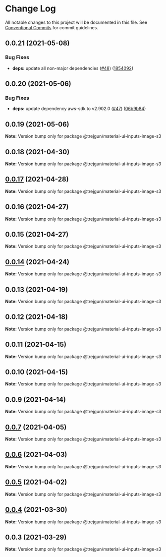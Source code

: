# Change Log

All notable changes to this project will be documented in this file.
See [Conventional Commits](https://conventionalcommits.org) for commit guidelines.

## 0.0.21 (2021-05-08)


### Bug Fixes

* **deps:** update all non-major dependencies ([#48](https://github.com/trejgun/common-packages/issues/48)) ([1854092](https://github.com/trejgun/common-packages/commit/1854092c4d51e9ec43aa1d75bb43037c21b11630))





## 0.0.20 (2021-05-06)


### Bug Fixes

* **deps:** update dependency aws-sdk to v2.902.0 ([#47](https://github.com/trejgun/common-packages/issues/47)) ([06b9b84](https://github.com/trejgun/common-packages/commit/06b9b845709c6eb67b7e04277f86ecb9bf19fc73))





## 0.0.19 (2021-05-06)

**Note:** Version bump only for package @trejgun/material-ui-inputs-image-s3





## 0.0.18 (2021-04-30)

**Note:** Version bump only for package @trejgun/material-ui-inputs-image-s3





## [0.0.17](https://github.com/trejgun/common-packages/compare/@trejgun/material-ui-inputs-image-s3@0.0.16...@trejgun/material-ui-inputs-image-s3@0.0.17) (2021-04-28)

**Note:** Version bump only for package @trejgun/material-ui-inputs-image-s3





## 0.0.16 (2021-04-27)

**Note:** Version bump only for package @trejgun/material-ui-inputs-image-s3





## 0.0.15 (2021-04-27)

**Note:** Version bump only for package @trejgun/material-ui-inputs-image-s3





## [0.0.14](https://github.com/trejgun/common-packages/compare/@trejgun/material-ui-inputs-image-s3@0.0.13...@trejgun/material-ui-inputs-image-s3@0.0.14) (2021-04-24)

**Note:** Version bump only for package @trejgun/material-ui-inputs-image-s3





## 0.0.13 (2021-04-19)

**Note:** Version bump only for package @trejgun/material-ui-inputs-image-s3





## 0.0.12 (2021-04-18)

**Note:** Version bump only for package @trejgun/material-ui-inputs-image-s3





## 0.0.11 (2021-04-15)

**Note:** Version bump only for package @trejgun/material-ui-inputs-image-s3





## 0.0.10 (2021-04-15)

**Note:** Version bump only for package @trejgun/material-ui-inputs-image-s3





## 0.0.9 (2021-04-14)

**Note:** Version bump only for package @trejgun/material-ui-inputs-image-s3





## [0.0.7](https://github.com/trejgun/common-packages/compare/@trejgun/material-ui-inputs-image-s3@0.0.6...@trejgun/material-ui-inputs-image-s3@0.0.7) (2021-04-05)

**Note:** Version bump only for package @trejgun/material-ui-inputs-image-s3





## [0.0.6](https://github.com/trejgun/common-packages/compare/@trejgun/material-ui-inputs-image-s3@0.0.5...@trejgun/material-ui-inputs-image-s3@0.0.6) (2021-04-03)

**Note:** Version bump only for package @trejgun/material-ui-inputs-image-s3





## [0.0.5](https://github.com/trejgun/common-packages/compare/@trejgun/material-ui-inputs-image-s3@0.0.4...@trejgun/material-ui-inputs-image-s3@0.0.5) (2021-04-02)

**Note:** Version bump only for package @trejgun/material-ui-inputs-image-s3





## [0.0.4](https://github.com/trejgun/common-packages/compare/@trejgun/material-ui-inputs-image-s3@0.0.3...@trejgun/material-ui-inputs-image-s3@0.0.4) (2021-03-30)

**Note:** Version bump only for package @trejgun/material-ui-inputs-image-s3





## 0.0.3 (2021-03-29)

**Note:** Version bump only for package @trejgun/material-ui-inputs-image-s3
